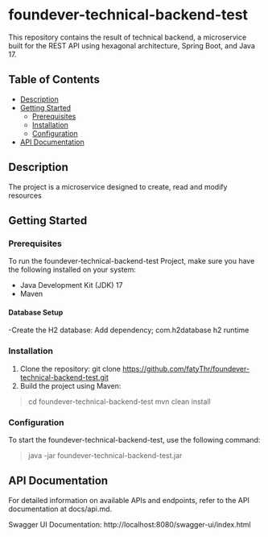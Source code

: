 # foundever-technical-backend-test

This repository contains the result of technical backend, a microservice built for the REST API using hexagonal architecture, Spring Boot, and Java 17.

## Table of Contents

- [Description](#description)
- [Getting Started](#getting-started)
    - [Prerequisites](#prerequisites)
    - [Installation](#installation)
    - [Configuration](#configuration)
- [API Documentation](#api-documentation)

## Description

The project  is a microservice designed  to create, read and modify resources

## Getting Started

### Prerequisites

To run the foundever-technical-backend-test Project, make sure you have the following installed on your system:
- Java Development Kit (JDK) 17
- Maven


#### Database Setup

-Create the H2 database:
Add dependency; 
        <dependency>
            <groupId>com.h2database</groupId>
            <artifactId>h2</artifactId>
            <scope>runtime</scope>
        </dependency>
### Installation

1.	Clone the repository:
      git clone https://github.com/fatyThr/foundever-technical-backend-test.git
2.  Build the project using Maven:
> cd foundever-technical-backend-test
> mvn clean install

### Configuration

To start the foundever-technical-backend-test, use the following command:
> java -jar foundever-technical-backend-test.jar
>
## API Documentation

For detailed information on available APIs and endpoints, refer to the API documentation at docs/api.md.

Swagger UI Documentation: http://localhost:8080/swagger-ui/index.html

 


